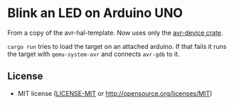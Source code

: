 Blink an LED on Arduino UNO
===========================

From a copy of the avr-hal-template.
Now uses only the [avr-device crate](https://crates.io/crates/avr-device).

`cargo run` tries to load the target on an attached arduino.
If that fails it runs the target with `qemu-system-avr`
and connects `avr-gdb` to it.

## License

 - MIT license
   ([LICENSE-MIT](LICENSE-MIT) or <http://opensource.org/licenses/MIT>)
